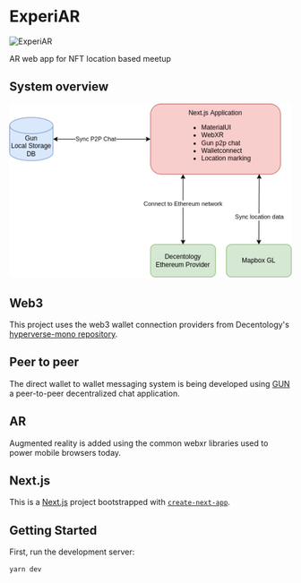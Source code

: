 # ExperiAR

![ExperiAR](next-app/public/icon-192x192.png)

AR web app for NFT location based meetup

## System overview

![system architecture](diagram.png)


## Web3

This project uses the web3 wallet connection providers from Decentology's [hyperverse-mono repository](https://github.com/decentology/hyperverse-mono).

## Peer to peer

The direct wallet to wallet messaging system is being developed using [GUN](https://github.com/amark/gun) a peer-to-peer decentralized chat application.

## AR

Augmented reality is added using the common webxr libraries used to power mobile browsers today.

## Next.js

This is a [Next.js](https://nextjs.org/) project bootstrapped with [`create-next-app`](https://github.com/vercel/next.js/tree/canary/packages/create-next-app).

## Getting Started

First, run the development server:

```bash
yarn dev
```
